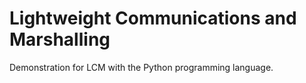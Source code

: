 # Lightweight Communications and Marshalling

Demonstration for LCM with the Python programming language. 

